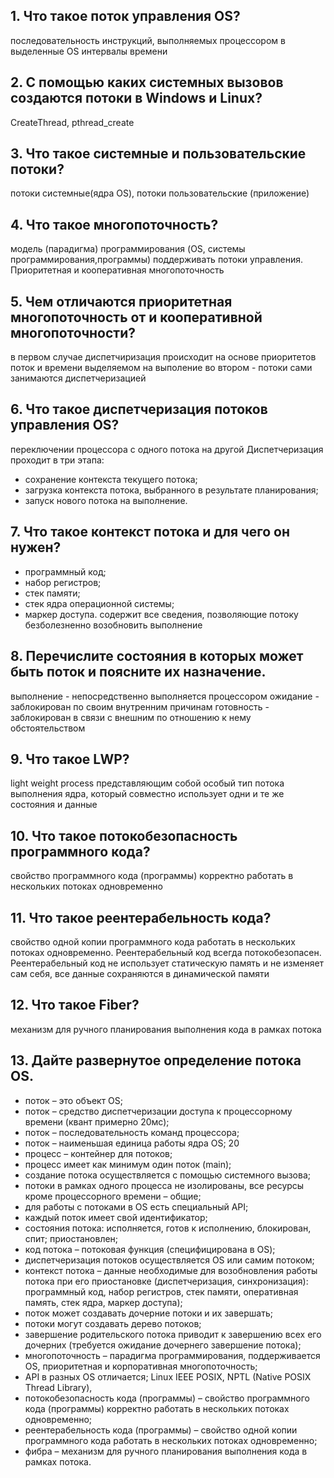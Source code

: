 ## 1. Что такое поток управления OS?
последовательность инструкций, выполняемых процессором в выделенные OS
интервалы времени

## 2. С помощью каких системных вызовов создаются потоки в Windows и Linux?
CreateThread, pthread_create

## 3. Что такое системные и пользовательские потоки?
потоки системные(ядра OS), потоки пользовательские
(приложение)

## 4. Что такое многопоточность?
модель (парадигма) программирования (OS, системы программирования,программы) поддерживать потоки управления. Приоритетная и кооперативная многопоточность

## 5. Чем отличаются приоритетная многопоточность от и кооперативной многопоточности? 
в первом случае диспетчиризация происходит на основе приоритетов поток и времени выделяемом на выполение
во втором - потоки сами занимаются диспетчеризацией

## 6. Что такое диспетчеризация потоков управления OS?
переключении процессора с одного потока на другой
Диспетчеризация проходит в три этапа:

- сохранение контекста текущего потока;
- загрузка контекста потока, выбранного в результате планирования;
- запуск нового потока на выполнение.

## 7. Что такое контекст потока и для чего он нужен?
- программный код;
- набор регистров;
- стек памяти;
- стек ядра операционной системы;
- маркер доступа.
содержит все сведения, позволяющие потоку безболезненно возобновить выполнение

## 8. Перечислите состояния в которых может быть поток и поясните их назначение.
выполнение - непосредственно выполняется процессором
ожидание - заблокирован по своим внутренним причинам
готовность - заблокирован в связи с внешним по отношению к нему обстоятельством 

## 9. Что такое LWP?
light weight process
представляющим собой особый тип потока выполнения ядра, который совместно использует одни и те же состояния и данные

## 10. Что такое потокобезопасность программного кода?
свойство программного кода (программы) корректно
работать в нескольких потоках одновременно

## 11. Что такое реентерабельность кода?
свойство одной
копии программного кода работать в нескольких потоках
одновременно. Реентерабельный код всегда
потокобезопасен. Реентерабельный код не использует
статическую память и не изменяет сам себя, все данные
сохраняются в динамической памяти

## 12. Что такое Fiber?
механизм для ручного планирования выполнения
кода в рамках потока

## 13. Дайте развернутое определение потока OS.
- поток – это объект OS;
- поток – средство диспетчеризации доступа к
процессорному времени (квант примерно 20мс);
- поток – последовательность команд процессора;
- поток – наименьшая единица работы ядра OS;
20
- процесс – контейнер для потоков;
- процесс имеет как минимум один поток (main);
- создание потока осуществляется с помощью системного
вызова;
- потоки в рамках одного процесса не изолированы, все
ресурсы кроме процессорного времени – общие;
- для работы с потоками в OS есть специальный API;
- каждый поток имеет свой идентификатор;
- состояния потока: исполняется, готов к исполнению,
блокирован, спит; приостановлен;
- код потока – потоковая функция (специфицирована в
OS);
- диспетчеризация потоков осуществляется OS или самим
потоком;
- контекст потока – данные необходимые для
возобновления работы потока при его приостановке
(диспетчеризация, синхронизация): программный код,
набор регистров, стек памяти, оперативная память,
стек ядра, маркер доступа);
- поток может создавать дочерние потоки и их завершать;
- потоки могут создавать дерево потоков;
- завершение родительского потока приводит к завершению
всех его дочерних (требуется ожидание дочернего
завершение потока);
- многопоточность – парадигма программирования,
поддерживается OS, приоритетная и корпоративная
многопоточность;
- API в разных OS отличается; Linux IEEE POSIX, NPTL
(Native POSIX Thread Library),
- потокобезопасность кода (программы) – свойство
программного кода (программы) корректно работать в
нескольких потоках одновременно;
- реентерабельность кода (программы) – свойство одной
копии программного кода работать в нескольких потоках
одновременно;
- фибра – механизм для ручного планирования выполнения
кода в рамках потока.
